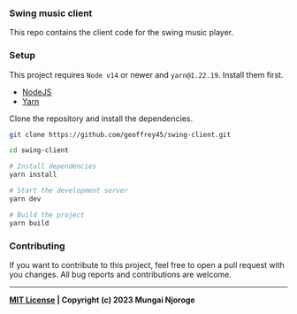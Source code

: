 ### Swing music client

This repo contains the client code for the swing music player.

### Setup

This project requires `Node v14` or newer and `yarn@1.22.19`. Install them first.

- [NodeJS](https://nodejs.org/en/)
- [Yarn](https://yarnpkg.com)

Clone the repository and install the dependencies.

```bash
git clone https://github.com/geoffrey45/swing-client.git

cd swing-client

# Install dependencies
yarn install

# Start the development server
yarn dev

# Build the project
yarn build
```


### Contributing

If you want to contribute to this project, feel free to open a pull request with you changes. All bug reports and contributions are welcome.

---

**[MIT License](https://opensource.org/licenses/MIT) | Copyright (c) 2023 Mungai Njoroge**
